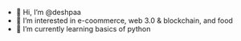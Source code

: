 - 👋 Hi, I’m @deshpaa
- 👀 I’m interested in e-coommerce, web 3.0 & blockchain, and food
- 🌱 I’m currently learning basics of python

<!---
deshpaa/deshpaa is a ✨ special ✨ repository because its `README.md` (this file) appears on your GitHub profile.
You can click the Preview link to take a look at your changes.
--->
